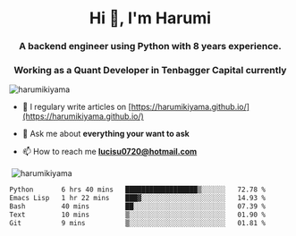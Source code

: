 <h1 align="center">Hi 👋, I'm Harumi</h1>
<h3 align="center">A backend engineer using <b>Python</b> with 8 years experience.</h3>
<h3 align="center">Working as a Quant Developer in <b>Tenbagger Capital</b> currently</h3>

<p align="left"> <img src="https://komarev.com/ghpvc/?username=harumikiyama" alt="harumikiyama" /> </p>


- 📝 I regulary write articles on [https://harumikiyama.github.io/](https://harumikiyama.github.io/)

- 💬 Ask me about **everything your want to ask**

- 📫 How to reach me **lucisu0720@hotmail.com**

<p>&nbsp;<img align="center" src="https://github-readme-stats.vercel.app/api?username=harumikiyama&show_icons=true" alt="harumikiyama" /></p>


<!--START_SECTION:waka-->

```txt
Python       6 hrs 40 mins   ██████████████████▒░░░░░░   72.78 %
Emacs Lisp   1 hr 22 mins    ███▓░░░░░░░░░░░░░░░░░░░░░   14.93 %
Bash         40 mins         ██░░░░░░░░░░░░░░░░░░░░░░░   07.39 %
Text         10 mins         ▒░░░░░░░░░░░░░░░░░░░░░░░░   01.90 %
Git          9 mins          ▒░░░░░░░░░░░░░░░░░░░░░░░░   01.81 %
```

<!--END_SECTION:waka-->
